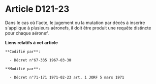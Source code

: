 # Article D121-23

Dans le cas où l'acte, le jugement ou la mutation par décès à inscrire s'applique à plusieurs aéronefs, il doit être produit
une requête distincte pour chaque aéronef.

**Liens relatifs à cet article**

	**Codifié par**:

	  - Décret n°67-335 1967-03-30

	**Modifié par**:

	  - Décret n°71-171 1971-02-23 art. 1 JORF 5 mars 1971
